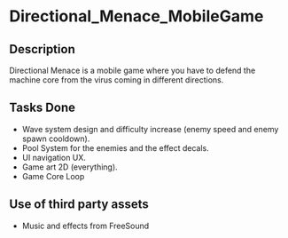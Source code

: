 # Directional_Menace_MobileGame

## Description
Directional Menace is a mobile game where you have to defend the machine core from the virus coming in different directions.

## Tasks Done
- Wave system design and difficulty increase (enemy speed and enemy spawn cooldown).
- Pool System  for the enemies and the effect decals.
- UI navigation UX.
- Game art 2D (everything).
- Game Core Loop

## Use of third party assets
- Music and effects from FreeSound

